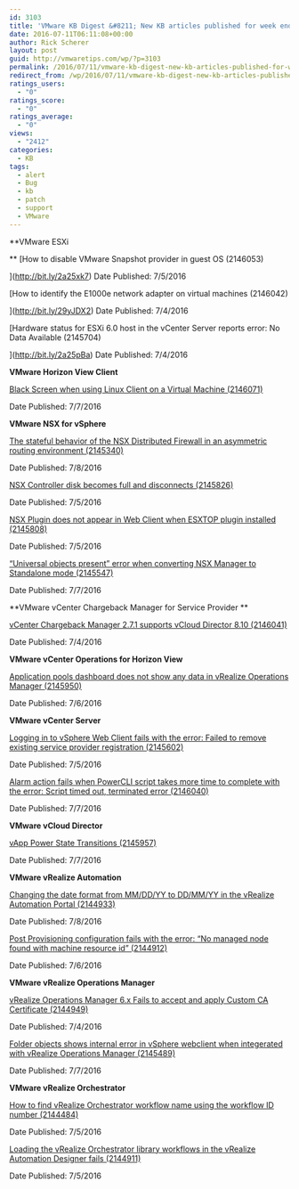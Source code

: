 ```yaml
---
id: 3103
title: 'VMware KB Digest &#8211; New KB articles published for week ending 07/09/16'
date: 2016-07-11T06:11:08+00:00
author: Rick Scherer
layout: post
guid: http://vmwaretips.com/wp/?p=3103
permalink: /2016/07/11/vmware-kb-digest-new-kb-articles-published-for-week-ending-070916/
redirect_from: /wp/2016/07/11/vmware-kb-digest-new-kb-articles-published-for-week-ending-070916/
ratings_users:
  - "0"
ratings_score:
  - "0"
ratings_average:
  - "0"
views:
  - "2412"
categories:
  - KB
tags:
  - alert
  - Bug
  - kb
  - patch
  - support
  - VMware
---
```

**VMware ESXi
  
** [How to disable VMware Snapshot provider in guest OS (2146053)
  
](http://bit.ly/2a25xk7) Date Published: 7/5/2016
  
[How to identify the E1000e network adapter on virtual machines (2146042)
  
](http://bit.ly/29yJDX2) Date Published: 7/4/2016
  
[Hardware status for ESXi 6.0 host in the vCenter Server reports error: No Data Available (2145704)
  
](http://bit.ly/2a25pBa) Date Published: 7/4/2016

**VMware Horizon View Client**
  
[Black Screen when using Linux Client on a Virtual Machine (2146071)](http://bit.ly/29yIJtH)
  
Date Published: 7/7/2016

**VMware NSX for vSphere**
  
[The stateful behavior of the NSX Distributed Firewall in an asymmetric routing environment (2145340)](http://bit.ly/2a25xRr)
  
Date Published: 7/8/2016
  
[NSX Controller disk becomes full and disconnects (2145826)](http://bit.ly/29yJ0wN)
  
Date Published: 7/5/2016
  
[NSX Plugin does not appear in Web Client when ESXTOP plugin installed (2145808)](http://bit.ly/2a24VLF)
  
Date Published: 7/5/2016
  
[“Universal objects present” error when converting NSX Manager to Standalone mode (2145547)](http://bit.ly/29yIWgI)
  
Date Published: 7/7/2016



**VMware vCenter Chargeback Manager for Service Provider **
  
[vCenter Chargeback Manager 2.7.1 supports vCloud Director 8.10 (2146041)](http://bit.ly/2a25wwV)
  
Date Published: 7/4/2016

**VMware vCenter Operations for Horizon View**
  
[Application pools dashboard does not show any data in vRealize Operations Manager (2145950)](http://bit.ly/29yJfrU)
  
Date Published: 7/6/2016

**VMware vCenter Server**
  
[Logging in to vSphere Web Client fails with the error: Failed to remove existing service provider registration (2145602)](http://bit.ly/2a25kO2)
  
Date Published: 7/5/2016
  
[Alarm action fails when PowerCLI script takes more time to complete with the error: Script timed out, terminated error (2146040)](http://bit.ly/29yII9p)
  
Date Published: 7/7/2016

**VMware vCloud Director** 
  
[vApp Power State Transitions (2145957)](http://bit.ly/2a25zsf)
  
Date Published: 7/7/2016

**VMware vRealize Automation**
  
[Changing the date format from MM/DD/YY to DD/MM/YY in the vRealize Automation Portal (2144933)](http://bit.ly/29yJ7bI)
  
Date Published: 7/8/2016
  
[Post Provisioning configuration fails with the error: “No managed node found with machine resource id” (2144912)](http://bit.ly/2a25tRK)
  
Date Published: 7/6/2016

**VMware vRealize Operations Manager**
  
[vRealize Operations Manager 6.x Fails to accept and apply Custom CA Certificate (2144949)](http://bit.ly/29yINd5)
  
Date Published: 7/4/2016
  
[Folder objects shows internal error in vSphere webclient when integerated with vRealize Operations Manager (2145489)](http://bit.ly/2a25chn)
  
Date Published: 7/7/2016

**VMware vRealize Orchestrator**
  
[How to find vRealize Orchestrator workflow name using the workflow ID number (2144484)](http://bit.ly/29yJ1AR)
  
Date Published: 7/5/2016
  
[Loading the vRealize Orchestrator library workflows in the vRealize Automation Designer fails (2144911)](http://bit.ly/2a25vsQ)
  
Date Published: 7/5/2016